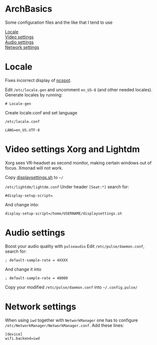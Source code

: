 # ArchBasics
Some configuration files and the like that I tend to use

[Locale](#locale)  
[Video settings](#video-settings-xorg-and-lightdm)  
[Audio settings](#audio-settings)  
[Network settings](#network-settings)

# Locale

Fixes incorrect display of [ncspot](https://github.com/hrkfdn/ncspot).

Edit ```/etc/locale.gen``` and uncomment ```en_US-8``` (and other needed locales).
Generate locales by running:
```
# Locale-gen
```
Create locale.conf and set language

```/etc/locale.conf ```
```
LANG=en_US.UTF-8
```
# Video settings Xorg and Lightdm

Xorg sees VR-headset as second monitor, making certain windows out of focus. Xmonad will not work.

Copy [displaysettings.sh](displaysettings.sh) to ```~/```

```/etc/lightdm/lightdm.conf```
Under header ```[Seat:*]``` search for:
```
#display-setup-script=
```
And change into:
```
display-setup-script=/home/USERNAME/displaysettings.sh
```

# Audio settings

Boost your audio quality with ```pulseaudio```
Edit ```/etc/pulse/daemon.conf```, search for:
```
; default-sample-rate = 4XXXX
```
And change it into
```
; default-sample-rate = 48000
```
Copy your modified ```/etc/pulse/daemon.conf``` into ```~/.config.pulse/```

# Network settings

When using ```iwd``` together with ```NetworkManager``` one has to configure ```/etc/NetworkManager/NetworkManager.conf```.
Add these lines:
```
[device]
wifi.backend=iwd
